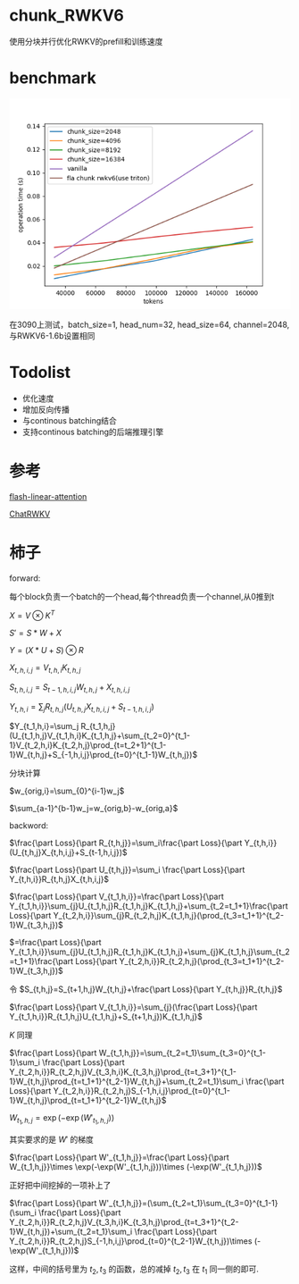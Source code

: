 # chunk_RWKV6

使用分块并行优化RWKV的prefill和训练速度

# benchmark

![](img/1.png)

在3090上测试，batch_size=1, head_num=32, head_size=64, channel=2048, 与RWKV6-1.6b设置相同



# Todolist

- 优化速度
- 增加反向传播
- 与continous batching结合
- 支持continous batching的后端推理引擎

# 参考



[flash-linear-attention](https://github.com/sustcsonglin/flash-linear-attention/tree/main)

[ChatRWKV](https://github.com/BlinkDL/ChatRWKV/tree/main)

# 柿子

forward:

每个block负责一个batch的一个head,每个thread负责一个channel,从0推到t

$X=V\otimes K^T$

$S'=S*W+X$

$Y=(X*U+S)\otimes R$

$X_{t,h,i,j}=V_{t,h,i}K_{t,h,j}$

$S_{t,h,i,j}=S_{t-1,h,i,j}W_{t,h,j}+X_{t,h,i,j}$

 $Y_{t,h,i}=\sum_{j}R_{t,h,j}(U_{t,h,j}X_{t,h,i,j}+S_{t-1,h,i,j})$

$Y_{t_1,h,i}=\sum_j R_{t_1,h,j}(U_{t_1,h,j}V_{t_1,h,i}K_{t_1,h,j}+\sum_{t_2=0}^{t_1-1}V_{t_2,h,i}K_{t_2,h,j}\prod_{t=t_2+1}^{t_1-1}W_{t,h,j}+S_{-1,h,i,j}\prod_{t=0}^{t_1-1}W_{t,h,j})$





分块计算

$w_{orig,i}=\sum_{0}^{i-1}w_j$

$\sum_{a-1}^{b-1}w_j=w_{orig,b}-w_{orig,a}$



backword:

$\frac{\part Loss}{\part R_{t,h,j}}=\sum_i\frac{\part Loss}{\part Y_{t,h,i}}(U_{t,h,j}X_{t,h,i,j}+S_{t-1,h,i,j})$

$\frac{\part Loss}{\part U_{t,h,j}}=\sum_i \frac{\part Loss}{\part Y_{t,h,i}}R_{t,h,j}X_{t,h,i,j}$

$\frac{\part Loss}{\part V_{t_1,h,i}}=\frac{\part Loss}{\part Y_{t_1,h,i}}\sum_{j}U_{t_1,h,j}R_{t_1,h,j}K_{t_1,h,j}+\sum_{t_2=t_1+1}\frac{\part Loss}{\part Y_{t_2,h,i}}\sum_{j}R_{t_2,h,j}K_{t_1,h,j}(\prod_{t_3=t_1+1}^{t_2-1}W_{t_3,h,j})$

$=\frac{\part Loss}{\part Y_{t_1,h,i}}\sum_{j}U_{t_1,h,j}R_{t_1,h,j}K_{t_1,h,j}+\sum_{j}K_{t_1,h,j}\sum_{t_2=t_1+1}\frac{\part Loss}{\part Y_{t_2,h,i}}R_{t_2,h,j}(\prod_{t_3=t_1+1}^{t_2-1}W_{t_3,h,j})$

令 $S_{t,h,j}=S_{t+1,h,j}W_{t,h,j}+\frac{\part Loss}{\part Y_{t,h,j}}R_{t,h,j}$

$\frac{\part Loss}{\part V_{t_1,h,i}}=\sum_{j}(\frac{\part Loss}{\part Y_{t_1,h,i}}R_{t_1,h,j}U_{t_1,h,j}+S_{t+1,h,j})K_{t_1,h,j}$

$K$ 同理

$\frac{\part Loss}{\part W_{t_1,h,j}}=\sum_{t_2=t_1}\sum_{t_3=0}^{t_1-1}\sum_i \frac{\part Loss}{\part Y_{t_2,h,i}}R_{t_2,h,j}V_{t_3,h,i}K_{t_3,h,j}\prod_{t=t_3+1}^{t_1-1}W_{t,h,j}\prod_{t=t_1+1}^{t_2-1}W_{t,h,j}+\sum_{t_2=t_1}\sum_i \frac{\part Loss}{\part Y_{t_2,h,i}}R_{t_2,h,j}S_{-1,h,i,j}\prod_{t=0}^{t_1-1}W_{t,h,j}\prod_{t=t_1+1}^{t_2-1}W_{t,h,j}$

$W_{t_1,h,j}=\exp(-\exp(W'_{t_1,h,j}))$

其实要求的是 $W'$ 的梯度

$\frac{\part Loss}{\part W'_{t_1,h,j}}=\frac{\part Loss}{\part W_{t_1,h,j}}\times \exp(-\exp(W'_{t_1,h,j}))\times (-\exp(W'_{t_1,h,j}))$

正好把中间挖掉的一项补上了

$\frac{\part Loss}{\part W'_{t_1,h,j}}=(\sum_{t_2=t_1}\sum_{t_3=0}^{t_1-1}(\sum_i \frac{\part Loss}{\part Y_{t_2,h,i}}R_{t_2,h,j}V_{t_3,h,i}K_{t_3,h,j}\prod_{t=t_3+1}^{t_2-1}W_{t,h,j})+\sum_{t_2=t_1}\sum_i \frac{\part Loss}{\part Y_{t_2,h,i}}R_{t_2,h,j}S_{-1,h,i,j}\prod_{t=0}^{t_2-1}W_{t,h,j})\times (-\exp(W'_{t_1,h,j}))$

这样，中间的括号里为 $t_2,t_3$ 的函数，总的减掉 $t_2,t_3$ 在 $t_1$ 同一侧的即可.





